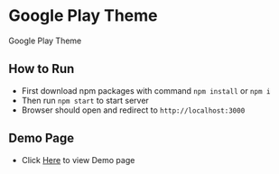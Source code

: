 # Google Play Theme
 
Google Play Theme

## How to Run

- First download npm packages with command `npm install` or `npm i`
- Then run `npm start` to start server
- Browser should open and redirect to `http://localhost:3000`

## Demo Page

- Click [Here](https://g-play.netlify.app/) to view Demo page
